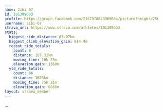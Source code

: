 ```yaml
---
name: Zibi 67
id: 101389603
profile: https://graph.facebook.com/2167978823369064/picture?height=256&width=256
username: zibi-67
strava_url: https://www.strava.com/athletes/101389603
stats:
  biggest_ride_distance: 63.97km
  biggest_climb_elevation_gain: 614.4m
  recent_ride_totals:
    count: 8
    distance: 187.31km
    moving_time: 10h 25m
    elevation_gain: 1368m
  ytd_ride_totals:
    count: 66
    distance: 1623km
    moving_time: 75h 21m
    elevation_gain: 6666m
layout: strava_member
--- 
```

...
